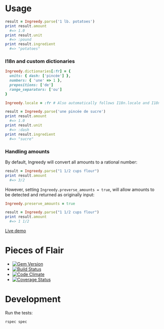 # Usage

```ruby
result = Ingreedy.parse('1 lb. potatoes')
print result.amount
  #=> 1.0
print result.unit
  #=> :pound
print result.ingredient
  #=> "potatoes"
```

### I18n and custom dictionaries

```ruby
Ingreedy.dictionaries[:fr] = {
  units: { dash: ['pincée'] },
  numbers: { 'une' => 1 },
  prepositions: ['de']
  range_separators: ['ou']
}

Ingreedy.locale = :fr # Also automatically follows I18n.locale and I18n.fallbacks if available

result = Ingreedy.parse('une pincée de sucre')
print result.amount
  #=> 1.0
print result.unit
  #=> :dash
print result.ingredient
  #=> "sucre"
```

### Handling amounts

By default, Ingreedy will convert all amounts to a rational number:

```ruby
result = Ingreedy.parse("1 1/2 cups flour")
print result.amount
  #=> 3/2
```

However, setting `Ingreedy.preverse_amounts = true`, will allow amounts
to be detected and returned as originally input:

```ruby
Ingreedy.preserve_amounts = true

result = Ingreedy.parse("1 1/2 cups flour")
print result.amount
  #=> 1 1/2
```

[Live demo](http://hangryingreedytest.herokuapp.com/)

# Pieces of Flair
- [![Gem Version](https://badge.fury.io/rb/ingreedy.svg)](http://badge.fury.io/rb/ingreedy)
- [![Build Status](https://secure.travis-ci.org/iancanderson/ingreedy.svg?branch=master)](http://travis-ci.org/iancanderson/ingreedy)
- [![Code Climate](https://codeclimate.com/github/iancanderson/ingreedy.svg)](https://codeclimate.com/github/iancanderson/ingreedy)
- [![Coverage Status](https://coveralls.io/repos/iancanderson/ingreedy/badge.svg)](https://coveralls.io/r/iancanderson/ingreedy)

# Development

Run the tests:
```
rspec spec
```
